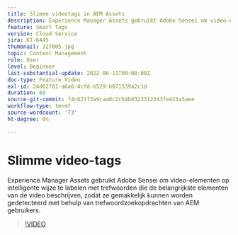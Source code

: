 ```yaml
---
title: Slimme videotags in AEM Assets
description: Experience Manager Assets gebruikt Adobe Sensei om video-elementen op intelligente wijze te labelen met trefwoorden die de belangrijkste elementen van de video beschrijven, zodat ze gemakkelijk kunnen worden gedetecteerd met behulp van trefwoordzoekopdrachten van AEM gebruikers.
feature: Smart Tags
version: Cloud Service
jira: KT-6445
thumbnail: 327005.jpg
topic: Content Management
role: User
level: Beginner
last-substantial-update: 2022-06-11T00:00:00Z
doc-type: Feature Video
exl-id: 24d62f81-a6a6-4cfd-b529-b071539a2c1d
duration: 69
source-git-commit: f4c621f3a9caa8c2c64b8323312343fe421a5aee
workflow-type: tm+mt
source-wordcount: '73'
ht-degree: 0%

---
```


# Slimme video-tags

Experience Manager Assets gebruikt Adobe Sensei om video-elementen op intelligente wijze te labelen met trefwoorden die de belangrijkste elementen van de video beschrijven, zodat ze gemakkelijk kunnen worden gedetecteerd met behulp van trefwoordzoekopdrachten van AEM gebruikers.

>[!VIDEO](https://video.tv.adobe.com/v/327005?quality=12&learn=on)
